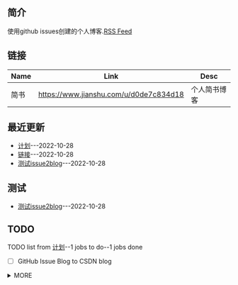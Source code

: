 ## 简介
使用github issues创建的个人博客.[RSS Feed](https://cloudswave.github.io/feed.xml)
## 链接
| Name | Link | Desc |
| ---- | ---- | ---- |
| 简书 | https://www.jianshu.com/u/d0de7c834d18 | 个人简书博客 |

## 最近更新
- [计划](https://github.com/cloudswave/blog/issues/3)---2022-10-28
- [链接](https://github.com/cloudswave/blog/issues/2)---2022-10-28
- [测试issue2blog](https://github.com/cloudswave/blog/issues/1)---2022-10-28

## 测试
- [测试issue2blog](https://github.com/cloudswave/blog/issues/1)---2022-10-28

## TODO
TODO list from [计划](https://github.com/cloudswave/blog/issues/3)--1 jobs to do--1 jobs done
- [ ] GitHub Issue Blog to CSDN blog
<details><summary>MORE</summary>

- [x] Github Issues Blog to readme.md
</details>

